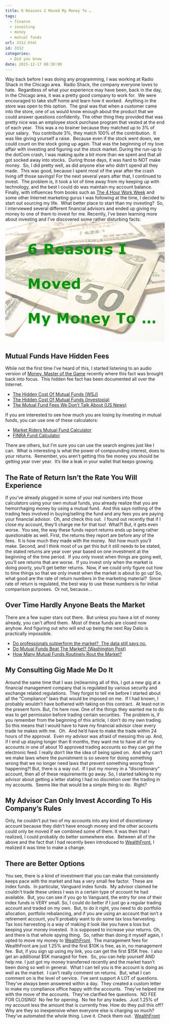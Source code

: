 ```yaml
---
title: 6 Reasons I Moved My Money To …
tags:
  - finance
  - investing
  - money
  - mutual funds
url: 3312.html
id: 3312
categories:
  - Did you know
date: 2015-12-17 08:30:00
---
```


Way back before I was doing any programming, I was working at Radio Shack in the Chicago area.  Radio Shack, the company everyone loves to hate.  Regardless of what your experience may have been, back in the day, in the Chicago area, it was a pretty good company to work for.  We were encouraged to take stuff home and learn how it worked.  Anything in the store was open to this option.  The goal was that when a customer came into the store, one of us would know enough about the product that we could answer questions confidently. The other thing they provided that was pretty nice was an employee stock purchase program that vested at the end of each year.  This was a no brainer because they matched up to 3% of your salary.  You contribute 3%, they match 100% of the contribution.  It was like giving yourself a raise.  Because even if the stock went down, we could count on the stock going up again. That was the beginning of my love affair with investing and figuring out the stock market. During the run-up to the dotCom crash, I was making quite a bit more than we spent and that all got socked away into stocks.  During those days, it was hard to NOT make money.  So, I did pretty well, as did anyone else who didn’t spend all they made.  This was good, because I spent most of the year after the crash living off those savings! For the next several years after that, I continued to invest.  The problem is, it took a lot of time away from my keeping up with technology, and the best I could do was maintain my account balance.  Finally, with influences from books such as [The 4 Hour Work Week](/the4HourWorkWeek) and some other Internet marketing gurus I was following at the time, I decided to start out sourcing my life.  What better place to start than my investing?  So, I interviewed several different financial advisors and ended up giving my money to one of them to invest for me. Recently, I’ve been learning more about investing and I’ve discovered some rather disturbing facts: ![image](/uploads/2015/12/image1.png "image")

Mutual Funds Have Hidden Fees
-----------------------------

While not the first time I’ve heard of this, I started listening to an audio version of [Money, Master of the Game](/moneyMasterOfTheGame) recently where this fact was brought back into focus.  This hidden fee fact has been documented all over the Internet.

*   [The Hidden Cost Of Mutual Funds (WSJ)](//www.wsj.com/articles/SB10001424052748703382904575059690954870722)
*   [The Hidden Cost Of Mutual Funds (Investopia)](//www.investopedia.com/articles/mutualfund/08/hidden-investment-fees.asp)
*   [The Mutual Fund Fees We Don’t Talk About (US News)](//money.usnews.com/money/blogs/the-smarter-mutual-fund-investor/2015/03/04/the-mutual-fund-fees-we-dont-talk-about)

If you are interested to see how much you are losing by investing in mutual funds, you can use one of these calculators:

*   [Market Riders Mutual Fund Calculator](//www.marketriders.com/mutualfund-fee-calculator)
*   [FINRA Fund Calculator](//apps.finra.org/fundanalyzer/1/fa.aspx)

There are others, but I’m sure you can use the search engines just like I can.  What is interesting is what the power of compounding interest, does to your returns.  Remember, you aren’t getting this fee money you should be getting year over year.  It’s like a leak in your wallet that keeps growing.

The Rate of Return Isn’t the Rate You Will Experience
-----------------------------------------------------

If you’ve already plugged in some of your real numbers into those calculators using your own mutual funds, you already realize that you are hemorrhaging money by using a mutual fund.  And this says nothing of the trading fees involved in buying/selling the fund and any fees you are paying your financial advisor.  Oh, and check this out.  I found out recently that if I close my account, they’ll charge me for that too!  What?! But, it gets even worse.  You see, the way these funds report returns ends up being rather questionable as well. First, the returns they report are before any of the fees.  It is how much they made with the money.  Not how much you’ll make. Second, and I think most of us get this but it still needs to be stated, the stated returns are year over year based on one investment at the beginning of the time period.  If you only invest when things are going well, you’ll see returns that are worse.  If you invest only when the market is doing poorly, you’ll get better returns.  Now, if we could only figure out how to time things so that we only invest when the market is about to go up! So, what good are the rate of return numbers in the marketing material?  Since rate of return is regulated, the best way to use these numbers is for initial comparison purposes.  Or not, because…

Over Time Hardly Anyone Beats the Market
----------------------------------------

There are a few super stars out there.  But unless you have a lot of money already, you can’t afford them.  Most of these funds are closed now anyhow. And figuring out who will end up being the next Ray Dalio is practically impossible.

*   [Do professionals outperform the market?  The data still says no.](//www.nerdwallet.com/blog/investing/investing-data/active-mutual-fund-managers-beat-market-index/)
*   [Do Mutual Funds Beat The Market? (Washington Post)](//www.washingtonpost.com/news/get-there/wp/2015/03/17/do-any-mutual-funds-ever-beat-the-market-hardly/)
*   [How Many Mutual Funds Routinely Rout the Market?](//www.nytimes.com/2015/03/15/your-money/how-many-mutual-funds-routinely-rout-the-market-zero.html?_r=0)

My Consulting Gig Made Me Do It
-------------------------------

Around the same time that I was (re)learning all of this, I got a new gig at a financial management company that is regulated by various security and exchange related regulations.  They forgot to tell me before I started about all the “Compliance” laws that would be imposed on me.  If I had known, I probably wouldn’t have bothered with taking on this contract.  At least not in the present form. But, I’m here now. One of the things they wanted me to do was to get permission before trading certain securities.  The problem is, if you remember from the beginning of this article, I don’t do my own trading.  So this means that I would have to have my financial advisor clear every trade he makes with me.  Oh.  And he’d have to make the trade within 24 hours of the approval.  Even my advisor was afraid of messing this up. And, if I end up staying longer than 6 months, they want me to have all of my accounts in one of about 10 approved trading accounts so they can get the electronic feed. I really don’t like the idea of being spied on.  And why can’t we make laws where the punishment is so severe for doing something wrong that we no longer need laws that prevent something wrong from happening?! But, there is a way out.  If I put my money in a “discretionary” account, then all of these requirements go away. So, I started talking to my advisor about getting a letter stating I had no discretion over the trading in my accounts.  Seems like that would be a simple thing to do.  Right?

My Advisor Can Only Invest According To His Company’s Rules
-----------------------------------------------------------

Only, he couldn’t put two of my accounts into any kind of discretionary account because they didn’t have enough money and the other accounts could only be moved if we combined some of them. It was then that I realized, I could probably do better somewhere else.  Between all of the above and the fact that I had recently been introduced to [WealthFront](/wealthFront), I realized it was time to make a change.

There are Better Options
------------------------

You see, there is a kind of investment that you can make that consistently keeps pace with the market and has a very small fee factor.  These are index funds.  In particular, Vanguard index funds.  My advisor claimed he couldn’t trade these unless I was in a certain type of account he had available.  But, you can see if you go to Vanguard, the entry for one of their index funds is VERY small. So, I could do better if I just go a regular trading account and traded on my own.  But, to do it right, you need to do portfolio allocation, portfolio rebalancing, and if you are using an account that isn’t a retirement account, you’ll probably want to do some tax loss harvesting.  Tax loss harvesting is a way of making it look like you have a loss but keeping your money invested.  It is supposed to increase your returns. Oh, and there is that whole spying thing.  So, rather than doing it myself again, I opted to move my money to [WealthFront](/wealthFront).  The management fees for WealthFront are just 1.25% and the first $10K is free, as in, no management fee.  But, if you sign up using my link, you can get the first $15K free.  I also get an additional $5K managed for free.  So, you can help yourself AND help me. I just got my money transferred recently and the market hasn’t been doing so well in general.  What I can tell you is the account is doing as well as the market.  I can’t really comment on returns.  But, what I can comment on is the level of service.  I’ve sent support A LOT of questions.  They’ve always been answered within a day.  They created a custom letter to make my compliance office happy with the accounts.  They’ve helped me with the move of the accounts.  They’ve clarified fee questions.  NO FEE FOR CLOSING!  No fee for opening.  No fee for any trades.  Just 1.25% of my account less the amount that is currently free. How do they pull this off?  Why are they so inexpensive when everyone else is charging so much?  They’ve automated the whole thing. Love it. Check them out.  [WealthFront](/wealthFront)

